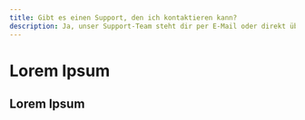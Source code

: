 ```yaml
---
title: Gibt es einen Support, den ich kontaktieren kann?
description: Ja, unser Support-Team steht dir per E-Mail oder direkt über die App zur Verfügung.
---
```


# Lorem Ipsum

## Lorem Ipsum
